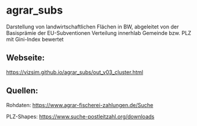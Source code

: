 # agrar_subs

Darstellung von landwirtschaftlichen Flächen in BW, abgeleitet von der Basisprämie der EU-Subventionen
Verteilung innerhlab Gemeinde bzw. PLZ mit Gini-Index bewertet


## Webseite: 
https://vizsim.github.io/agrar_subs/out_v03_cluster.html 

## Quellen: 
Rohdaten:
https://www.agrar-fischerei-zahlungen.de/Suche

PLZ-Shapes:
https://www.suche-postleitzahl.org/downloads
